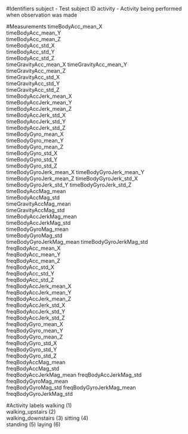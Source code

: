 #Identifiers
subject - Test subject ID
activity - Activity being performed when observation was made

#Measurements
timeBodyAcc_mean_X    
timeBodyAcc_mean_Y      
timeBodyAcc_mean_Z      
timeBodyAcc_std_X       
timeBodyAcc_std_Y        
timeBodyAcc_std_Z       
timeGravityAcc_mean_X
timeGravityAcc_mean_Y    
timeGravityAcc_mean_Z    
timeGravityAcc_std_X   
timeGravityAcc_std_Y     
timeGravityAcc_std_Z     
timeBodyAccJerk_mean_X  
timeBodyAccJerk_mean_Y   
timeBodyAccJerk_mean_Z  
timeBodyAccJerk_std_X   
timeBodyAccJerk_std_Y    
timeBodyAccJerk_std_Z    
timeBodyGyro_mean_X     
timeBodyGyro_mean_Y      
timeBodyGyro_mean_Z      
timeBodyGyro_std_X     
timeBodyGyro_std_Y       
timeBodyGyro_std_Z       
timeBodyGyroJerk_mean_X
timeBodyGyroJerk_mean_Y 
timeBodyGyroJerk_mean_Z 
timeBodyGyroJerk_std_X 
timeBodyGyroJerk_std_Y 
timeBodyGyroJerk_std_Z   
timeBodyAccMag_mean     
timeBodyAccMag_std    
timeGravityAccMag_mean   
timeGravityAccMag_std  
timeBodyAccJerkMag_mean  
timeBodyAccJerkMag_std   
timeBodyGyroMag_mean    
timeBodyGyroMag_std  
timeBodyGyroJerkMag_mean 
timeBodyGyroJerkMag_std 
freqBodyAcc_mean_X       
freqBodyAcc_mean_Y       
freqBodyAcc_mean_Z      
freqBodyAcc_std_X        
freqBodyAcc_std_Y        
freqBodyAcc_std_Z   
freqBodyAccJerk_mean_X   
freqBodyAccJerk_mean_Y   
freqBodyAccJerk_mean_Z  
freqBodyAccJerk_std_X    
freqBodyAccJerk_std_Y    
freqBodyAccJerk_std_Z   
freqBodyGyro_mean_X      
freqBodyGyro_mean_Y      
freqBodyGyro_mean_Z     
freqBodyGyro_std_X       
freqBodyGyro_std_Y       
freqBodyGyro_std_Z      
freqBodyAccMag_mean      
freqBodyAccMag_std   
freqBodyAccJerkMag_mean 
freqBodyAccJerkMag_std   
freqBodyGyroMag_mean     
freqBodyGyroMag_std 
freqBodyGyroJerkMag_mean
freqBodyGyroJerkMag_std

#Activity labels
walking (1)    
walking_upstairs (2)  
walking_downstairs (3)
sitting (4)       
standing (5)
laying (6)
